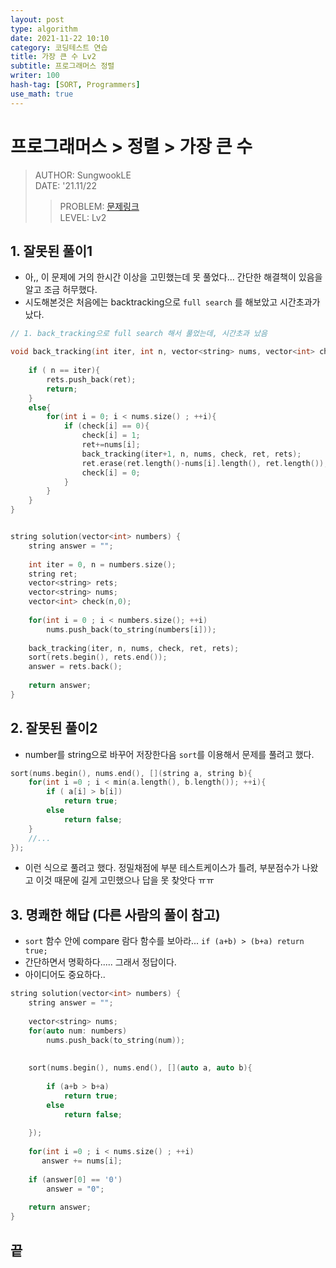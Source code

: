 ```yaml
---
layout: post
type: algorithm
date: 2021-11-22 10:10
category: 코딩테스트 연습
title: 가장 큰 수 Lv2
subtitle: 프로그래머스 정렬
writer: 100
hash-tag: [SORT, Programmers]
use_math: true
---
```




# 프로그래머스 > 정렬 > 가장 큰 수 
> AUTHOR: SungwookLE    
> DATE: '21.11/22  
>> PROBLEM: [문제링크](https://programmers.co.kr/learn/courses/30/lessons/42746)  
>> LEVEL: Lv2    

## 1. 잘못된 풀이1
- 아,, 이 문제에 거의 한시간 이상을 고민했는데 못 풀었다... 간단한 해결책이 있음을 알고 조금 허무했다.
- 시도해본것은 처음에는 backtracking으로 `full search` 를 해보았고 시간초과가 났다.

```c++
// 1. back_tracking으로 full search 해서 풀었는데, 시간초과 났음

void back_tracking(int iter, int n, vector<string> nums, vector<int> check, string ret, vector<string>& rets){
    
    if ( n == iter){
        rets.push_back(ret);
        return;
    }
    else{
        for(int i = 0; i < nums.size() ; ++i){
            if (check[i] == 0){
                check[i] = 1;
                ret+=nums[i];
                back_tracking(iter+1, n, nums, check, ret, rets);
                ret.erase(ret.length()-nums[i].length(), ret.length());
                check[i] = 0;
            }
        }
    }
}


string solution(vector<int> numbers) {
    string answer = "";
    
    int iter = 0, n = numbers.size();
    string ret;
    vector<string> rets;
    vector<string> nums;
    vector<int> check(n,0);
    
    for(int i = 0 ; i < numbers.size(); ++i)
        nums.push_back(to_string(numbers[i]));
    
    back_tracking(iter, n, nums, check, ret, rets);
    sort(rets.begin(), rets.end());
    answer = rets.back();
    
    return answer;
}
```


## 2. 잘못된 풀이2
- number를 string으로 바꾸어 저장한다음 `sort`를 이용해서 문제를 풀려고 했다.
```c++
sort(nums.begin(), nums.end(), [](string a, string b){
    for(int i =0 ; i < min(a.length(), b.length()); ++i){
        if ( a[i] > b[i])
            return true;
        else
            return false;
    }
    //...
});
```
- 이런 식으로 풀려고 했다. 정밀채점에 부분 테스트케이스가 틀려, 부분점수가 나왔고 이것 때문에 길게 고민했으나 답을 못 찾앗다 ㅠㅠ

## 3. 명쾌한 해답 (다른 사람의 풀이 참고)
- `sort` 함수 안에 compare 람다 함수를 보아라... `if (a+b) > (b+a) return true;`
- 간단하면서 명확하다..... 그래서 정답이다.
- 아이디어도 중요하다..

```c++
string solution(vector<int> numbers) {
    string answer = "";
    
    vector<string> nums;
    for(auto num: numbers)
        nums.push_back(to_string(num));
    
    
    sort(nums.begin(), nums.end(), [](auto a, auto b){
       
        if (a+b > b+a)
            return true;
        else
            return false;
     
    });
    
    for(int i =0 ; i < nums.size() ; ++i)
       answer += nums[i];
    
    if (answer[0] == '0')
        answer = "0";
    
    return answer;
}
```

## 끝


